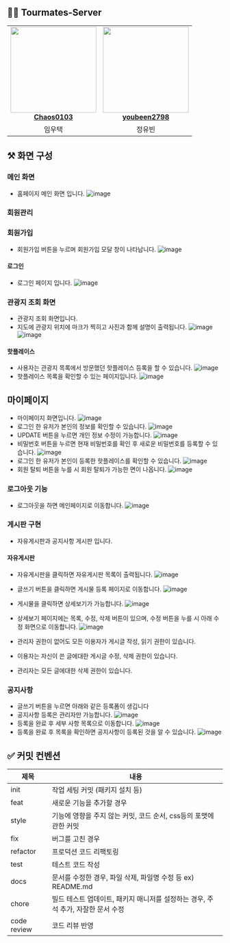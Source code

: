 ## 👩‍💻 Tourmates-Server

<table align="center">
    <tr align="center">
        <td style="min-width: 150px;">
            <a href="https://github.com/Chaos0103">
              <img src="https://avatars.githubusercontent.com/u/85945540?v=4?s=100" width="200">
              <br />
              <b>Chaos0103</b>
            </a>
        </td>
        <td style="min-width: 150px;">
            <a href="https://github.com/youbeen2798">
              <img src="https://avatars.githubusercontent.com/u/62228401?s=400&u=089174174580bea711bdbcdd778fde51a726a9a8&v=4" width="200">
              <br />
              <b>youbeen2798</b>
            </a> 
        </td>
    </tr>
    <tr align="center">
        <td>
            임우택
        </td>
        <td>
            정유빈
        </td>
    </tr>
</table>

## ⚒️ 화면 구성

### 메인 화면
- 홈페이지 메인 화면 입니다. 
![image](https://user-images.githubusercontent.com/62228401/235670627-0409ac58-abfc-4015-a9be-aac1101eff1b.png)

### 회원관리

### 회원가입
- 회원가입 버튼을 누르며 회원가입 모달 창이 나타납니다.
![image](https://user-images.githubusercontent.com/62228401/235690464-d89f1caf-7d27-46f9-a703-b59c694da79e.png)

#### 로그인
- 로그인 페이지 입니다.
![image](https://user-images.githubusercontent.com/62228401/235670929-f226b3b3-0569-41d9-a862-d0ea5c58c942.png)

### 관광지 조회 화면
- 관광지 조회 화면입니다.
- 지도에 관광지 위치에 마크가 찍히고 사진과 함께 설명이 출력됩니다.
![image](https://user-images.githubusercontent.com/62228401/235671473-49501993-e892-4c34-aa5e-4ce325662701.png)
![image](https://user-images.githubusercontent.com/62228401/235671867-3ae66337-152a-45bc-aa0c-ccdbea930402.png)

#### 핫플레이스
- 사용자는 관광지 목록에서 방문했던 핫플레이스 등록을 할 수 있습니다.
![image](https://user-images.githubusercontent.com/62228401/235673534-1e090798-a0f8-477f-a0f8-1fd3f91521ec.png)
- 핫플레이스 목록을 확인할 수 있는 페이지입니다.
![image](https://user-images.githubusercontent.com/62228401/235673656-b178536c-9a3d-4197-af0b-61a73fcec858.png)


## 마이페이지
- 마이페이지 화면입니다.
![image](https://user-images.githubusercontent.com/62228401/235674941-209fb326-d171-4ea6-81d2-fe8762e819c4.png)
- 로그인 한 유저가 본인의 정보를 확인할 수 있습니다.
![image](https://user-images.githubusercontent.com/62228401/235674387-5ddde011-1d87-4a56-b7d4-5ceacb78e00f.png)
- UPDATE 버튼을 누르면 개인 정보 수정이 가능합니다.
![image](https://user-images.githubusercontent.com/62228401/235674522-c81a5a48-c415-437f-a77d-07ecfb72f0bc.png)
- 비밀번호 버튼을 누르면 현재 비밀번호를 확인 후 새로운 비밀번호를 등록할 수 있습니다.
![image](https://user-images.githubusercontent.com/62228401/235675472-739993ae-4ee1-4663-b30c-14249c858e7d.png)
- 로그인 한 유저가 본인이 등록한 핫플레이스를 확인할 수 있습니다.
![image](https://user-images.githubusercontent.com/62228401/235675188-af5f3cf2-8dd3-4982-b867-81fa9fdbef87.png)
- 회원 탈퇴 버튼을 누를 시 회원 탈퇴가 가능한 면이 나옵니다.
![image](https://user-images.githubusercontent.com/62228401/235690966-a3c42b76-dc39-4eda-a8fb-5e4061971bd4.png)


### 로그아웃 기능
- 로그아웃을 하면 메인페이지로 이동합니다.
![image](https://user-images.githubusercontent.com/62228401/235689024-8f9731e4-bc72-4d76-9766-d846a32a15ca.png)

### 게시판 구현
- 자유게시판과 공지사항 게시판 입니다.

#### 자유게시판
- 자유게시판을 클릭하면 자유게시판 목록이 출력됩니다.
![image](https://user-images.githubusercontent.com/62228401/235678827-09374b4b-62f2-4cca-a6d3-98425745926d.png)
- 글쓰기 버튼을 클릭하면 게시물 등록 페이지로 이동합니다.
![image](https://user-images.githubusercontent.com/62228401/235689580-fa25c769-506e-41db-b06e-98cdf112ec0e.png)
- 게시물을 클릭하면 상세보기가 가능합니다.
![image](https://user-images.githubusercontent.com/62228401/235679492-45e7f1b7-59c8-4a0a-b649-474274e8824d.png)
- 상세보기 페이지에는 목록, 수정, 삭제 버튼이 있으며, 수정 버튼을 누를 시 아래 수정 화면으로 이동합니다.
![image](https://user-images.githubusercontent.com/62228401/235679689-d210c718-5975-4c5e-9ddd-7beced9c4f6c.png)

- 관리자 권한이 없어도 모든 이용자가 게시글 작성, 읽기 권한이 있습니다.
- 이용자는 자신이 쓴 글에대한 게시글 수정, 삭제 권한이 있습니다.
- 관리자는 모든 글에대한 삭제 권한이 있습니다.

### 공지사항
- 글쓰기 버튼을 누르면 아래와 같은 등록폼이 생깁니다
- 공지사항 등록은 관리자만 가능합니다.
![image](https://user-images.githubusercontent.com/62228401/235681459-da0c9819-3510-49d9-b085-1f7c8d1bce85.png)
- 등록을 완료 후 세부 사항 목록으로 이동합니다.
![image](https://user-images.githubusercontent.com/62228401/235687963-1f6bfaac-960c-4400-a554-fc41edcea579.png)
- 등록을 완료 후 목록을 확인하면 공지사항이 등록된 것을 알 수 있습니다.
![image](https://user-images.githubusercontent.com/62228401/235687738-5a25f14a-c1bf-4efd-a6dd-481b1ab54bc0.png)




## ✅ 커밋 컨벤션

| 제목          | 내용                                              |
|-------------|-------------------------------------------------|
| init        | 작업 세팅 커밋 (패키지 설치 등)                             |
| feat        | 새로운 기능을 추가할 경우                                  |
| style       | 기능에 영향을 주지 않는 커밋, 코드 순서, css등의 포맷에 관한 커밋        |
| fix         | 버그를 고친 경우                                       |
| refactor    | 프로덕션 코드 리팩토링                                    |
| test        | 테스트 코드 작성                                       |
| docs        | 문서를 수정한 경우, 파일 삭제, 파일명 수정 등 ex) README.md       |
| chore       | 빌드 테스트 업데이트, 패키지 매니저를 설정하는 경우, 주석 추가, 자잘한 문서 수정 |
| code review | 코드 리뷰 반영                                        |

